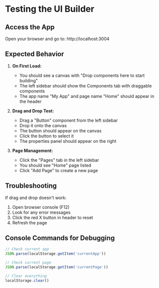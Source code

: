 # Testing the UI Builder

## Access the App
Open your browser and go to: http://localhost:3004

## Expected Behavior

1. **On First Load:**
   - You should see a canvas with "Drop components here to start building"
   - The left sidebar should show the Components tab with draggable components
   - The app name "My App" and page name "Home" should appear in the header

2. **Drag and Drop Test:**
   - Drag a "Button" component from the left sidebar
   - Drop it onto the canvas
   - The button should appear on the canvas
   - Click the button to select it
   - The properties panel should appear on the right

3. **Page Management:**
   - Click the "Pages" tab in the left sidebar
   - You should see "Home" page listed
   - Click "Add Page" to create a new page

## Troubleshooting

If drag and drop doesn't work:
1. Open browser console (F12)
2. Look for any error messages
3. Click the red X button in header to reset
4. Refresh the page

## Console Commands for Debugging

```javascript
// Check current app
JSON.parse(localStorage.getItem('currentApp'))

// Check current page
JSON.parse(localStorage.getItem('currentPage'))

// Clear everything
localStorage.clear()
```